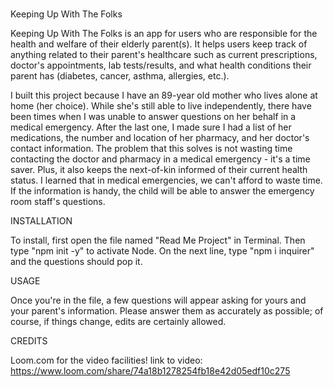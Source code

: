 # 
  Keeping Up With The Folks


  Keeping Up With The Folks is an app for users who are responsible for the health and welfare of their elderly parent(s). It helps users keep track of
  anything related to their parent's healthcare such as current prescriptions, doctor's appointments, lab tests/results, and what health conditions
  their parent has (diabetes, cancer, asthma, allergies, etc.). 
  
  I built this project because I have an 89-year old mother who lives alone at home (her choice). While she's still able to live independently, there have
  been times when I was unable to answer questions on her behalf in a medical emergency. After the last one, I made sure I had a list of her medications,
  the number and location of her pharmacy, and her doctor's contact information. The problem that this solves is not wasting time contacting the doctor
  and pharmacy in a medical emergency - it's a time saver. Plus, it also keeps the next-of-kin informed of their current health status. I learned that in
  medical emergencies, we can't afford to waste time. If the information is handy, the child will be able to answer the emergency room staff's questions.


  INSTALLATION

  To install, first open the file named "Read Me Project" in Terminal. Then type "npm init -y" to activate Node. On the next line, type "npm i inquirer"
  and the questions should pop it.
  

  USAGE

  Once you're in the file, a few questions will appear asking for yours and your parent's information. Please answer them as accurately as possible;
  of course, if things change, edits are certainly allowed.
  
  
  CREDITS
  
  Loom.com for the video facilities!
  link to video: https://www.loom.com/share/74a18b1278254fb18e42d05edf10c275

